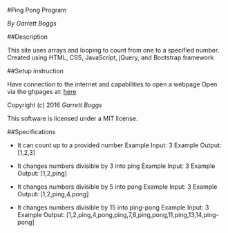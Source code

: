#Ping Pong Program

_By Garrett Boggs_

##Description

This site uses arrays and looping to count from one to a specified number. Created using HTML, CSS, JavaScript, jQuery, and Bootstrap framework

##Setup instruction

Have connection to the internet and capabilities to open a webpage
Open via the ghpages at: [here](https://garrettboggs.github.io/pong])

Copyright (c) 2016 *Garrett Boggs*

This software is licensed under a MIT license.

##Specifications
* It can count up to a provided number
Example Input: 3
Example Output: [1,2,3]

* It changes numbers divisible by 3 into ping
Example Input: 3
Example Output: [1,2,ping]

* It changes numbers divisible by 5 into pong
Example Input: 3
Example Output: [1,2,ping,4,pong]

* It changes numbers divisible by 15 into ping-pong
Example Input: 3
Example Output: [1,2,ping,4,pong,ping,7,8,ping,pong,11,ping,13,14,ping-pong]
